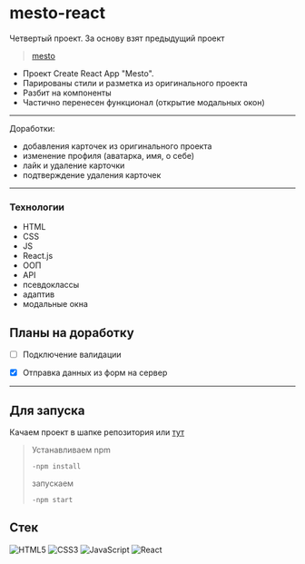 # mesto-react
Четвертый проект.
 За основу взят предыдущий проект 
> [mesto](https://github.com/stswm/mesto  "ссылка на репо GitHub")

- Проект Create React App "Mesto".
- Парированы стили и разметка из оригинального проекта
- Разбит на компоненты
- Частично перенесен функционал (открытие модальных окон)

---

Доработки: 
- добавления карточек из оригинального проекта
- изменение профиля (аватарка, имя, о себе)
- лайк и удаление карточки
- подтверждение удаления карточек

---

### Технологии
- HTML
- CSS
- JS
- React.js
- ООП
- API
- псевдоклассы
- адаптив
- модальные окна
## Планы на доработку


- [ ] Подключение валидации

- [x] Отправка данных из форм на сервер

---

## Для запуска

Качаем проект в шапке репозитория или
<a href="https://github.com/stswm/mesto-react/archive/refs/heads/main.zip"> тут <a>
 

> Устанавливаем npm
> 
>`-npm install`
> 
> запускаем
> 
>`-npm start`


## Стек

![HTML5](https://img.shields.io/badge/html5-%23E34F26.svg?style=for-the-badge&logo=html5&logoColor=white) ![CSS3](https://img.shields.io/badge/css3-%231572B6.svg?style=for-the-badge&logo=css3&logoColor=white) ![JavaScript](https://img.shields.io/badge/javascript-%23323330.svg?style=for-the-badge&logo=javascript&logoColor=%23F7DF1E) ![React](https://img.shields.io/badge/react-%2320232a.svg?style=for-the-badge&logo=react&logoColor=%2361DAFB)
